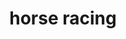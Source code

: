 ---
layout: people&body
title: horse racing
emoji: horse_racing
permalink: 🏇.html
image: assets/img/3moji/horse_racing.png
---